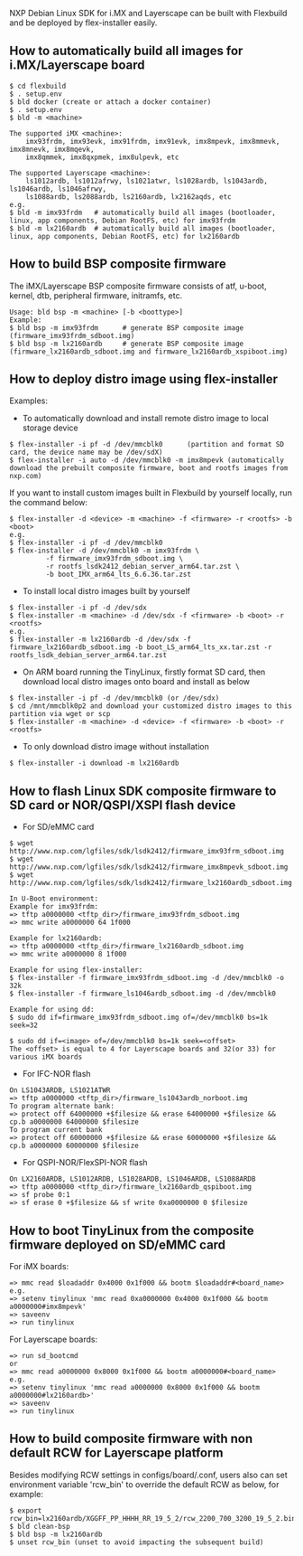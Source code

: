 NXP Debian Linux SDK for i.MX and Layerscape can be built with Flexbuild and be deployed by flex-installer easily.


## How to automatically build all images for i.MX/Layerscape board
```
$ cd flexbuild
$ . setup.env
$ bld docker (create or attach a docker container)
$ . setup.env
$ bld -m <machine>

The supported iMX <machine>:
    imx93frdm, imx93evk, imx91frdm, imx91evk, imx8mpevk, imx8mmevk, imx8mnevk, imx8mqevk,
    imx8qmmek, imx8qxpmek, imx8ulpevk, etc

The supported Layerscape <machine>:
    ls1012ardb, ls1012afrwy, ls1021atwr, ls1028ardb, ls1043ardb, ls1046ardb, ls1046afrwy,
    ls1088ardb, ls2088ardb, ls2160ardb, lx2162aqds, etc
e.g.
$ bld -m imx93frdm   # automatically build all images (bootloader, linux, app components, Debian RootFS, etc) for imx93frdm
$ bld -m lx2160ardb  # automatically build all images (bootloader, linux, app components, Debian RootFS, etc) for lx2160ardb
```


## How to build BSP composite firmware
The iMX/Layerscape BSP composite firmware consists of atf, u-boot, kernel, dtb, peripheral firmware, initramfs, etc.
```
Usage: bld bsp -m <machine> [-b <boottype>]
Example:
$ bld bsp -m imx93frdm      # generate BSP composite image (firmware_imx93frdm_sdboot.img)
$ bld bsp -m lx2160ardb     # generate BSP composite image (firmware_lx2160ardb_sdboot.img and firmware_lx2160ardb_xspiboot.img)
```


## How to deploy distro image using flex-installer
Examples:
- To automatically download and install remote distro image to local storage device
```
$ flex-installer -i pf -d /dev/mmcblk0      (partition and format SD card, the device name may be /dev/sdX)
$ flex-installer -i auto -d /dev/mmcblk0 -m imx8mpevk (automatically download the prebuilt composite firmware, boot and rootfs images from nxp.com)
```

If you want to install custom images built in Flexbuild by yourself locally, run the command below:
```
$ flex-installer -d <device> -m <machine> -f <firmware> -r <rootfs> -b <boot>
e.g.
$ flex-installer -i pf -d /dev/mmcblk0
$ flex-installer -d /dev/mmcblk0 -m imx93frdm \
		 -f firmware_imx93frdm_sdboot.img \
		 -r rootfs_lsdk2412_debian_server_arm64.tar.zst \
		 -b boot_IMX_arm64_lts_6.6.36.tar.zst
```


- To install local distro images built by yourself
```
$ flex-installer -i pf -d /dev/sdx
$ flex-installer -m <machine> -d /dev/sdx -f <firmware> -b <boot> -r <rootfs>
e.g.
$ flex-installer -m lx2160ardb -d /dev/sdx -f firmware_lx2160ardb_sdboot.img -b boot_LS_arm64_lts_xx.tar.zst -r rootfs_lsdk_debian_server_arm64.tar.zst
```


- On ARM board running the TinyLinux, firstly format SD card, then download local distro images onto board and install as below
```
$ flex-installer -i pf -d /dev/mmcblk0 (or /dev/sdx)
$ cd /mnt/mmcblk0p2 and download your customized distro images to this partition via wget or scp
$ flex-installer -m <machine> -d <device> -f <firmware> -b <boot> -r <rootfs>
```


- To only download distro image without installation
```
$ flex-installer -i download -m lx2160ardb
```




## How to flash Linux SDK composite firmware to SD card or NOR/QSPI/XSPI flash device
- For SD/eMMC card
```
$ wget http://www.nxp.com/lgfiles/sdk/lsdk2412/firmware_imx93frm_sdboot.img
$ wget http://www.nxp.com/lgfiles/sdk/lsdk2412/firmware_imx8mpevk_sdboot.img
$ wget http://www.nxp.com/lgfiles/sdk/lsdk2412/firmware_lx2160ardb_sdboot.img

In U-Boot environment:
Example for imx93frdm:
=> tftp a0000000 <tftp_dir>/firmware_imx93frdm_sdboot.img
=> mmc write a0000000 64 1f000

Example for lx2160ardb:
=> tftp a0000000 <tftp_dir>/firmware_lx2160ardb_sdboot.img
=> mmc write a0000000 8 1f000

Example for using flex-installer:
$ flex-installer -f firmware_imx93frdm_sdboot.img -d /dev/mmcblk0 -o 32k
$ flex-installer -f firmware_ls1046ardb_sdboot.img -d /dev/mmcblk0

Example for using dd:
$ sudo dd if=firmware_imx93frdm_sdboot.img of=/dev/mmcblk0 bs=1k seek=32

$ sudo dd if=<image> of=/dev/mmcblk0 bs=1k seek=<offset>
The <offset> is equal to 4 for Layerscape boards and 32(or 33) for various iMX boards
```

- For IFC-NOR flash
```
On LS1043ARDB, LS1021ATWR
=> tftp a0000000 <tftp_dir>/firmware_ls1043ardb_norboot.img
To program alternate bank:
=> protect off 64000000 +$filesize && erase 64000000 +$filesize && cp.b a0000000 64000000 $filesize
To program current bank
=> protect off 60000000 +$filesize && erase 60000000 +$filesize && cp.b a0000000 60000000 $filesize
```

- For QSPI-NOR/FlexSPI-NOR flash
```
On LX2160ARDB, LS1012ARDB, LS1028ARDB, LS1046ARDB, LS1088ARDB
=> tftp a0000000 <tftp_dir>/firmware_lx2160ardb_qspiboot.img
=> sf probe 0:1
=> sf erase 0 +$filesize && sf write 0xa0000000 0 $filesize
```




## How to boot TinyLinux from the composite firmware deployed on SD/eMMC card
For iMX boards:
```
=> mmc read $loadaddr 0x4000 0x1f000 && bootm $loadaddr#<board_name>
e.g.
=> setenv tinylinux 'mmc read 0xa0000000 0x4000 0x1f000 && bootm a0000000#imx8mpevk'
=> saveenv
=> run tinylinux
```

For Layerscape boards:
```
=> run sd_bootcmd
or
=> mmc read a0000000 0x8000 0x1f000 && bootm a0000000#<board_name>
e.g.
=> setenv tinylinux 'mmc read a0000000 0x8000 0x1f000 && bootm a0000000#lx2160ardb>'
=> saveenv
=> run tinylinux
```


## How to build composite firmware with non default RCW for Layerscape platform
Besides modifying RCW settings in configs/board/<machine>.conf, users also can set
environment variable 'rcw_bin' to override the default RCW as below, for example:
```
$ export rcw_bin=lx2160ardb/XGGFF_PP_HHHH_RR_19_5_2/rcw_2200_700_3200_19_5_2.bin
$ bld clean-bsp
$ bld bsp -m lx2160ardb
$ unset rcw_bin (unset to avoid impacting the subsequent build)
```
